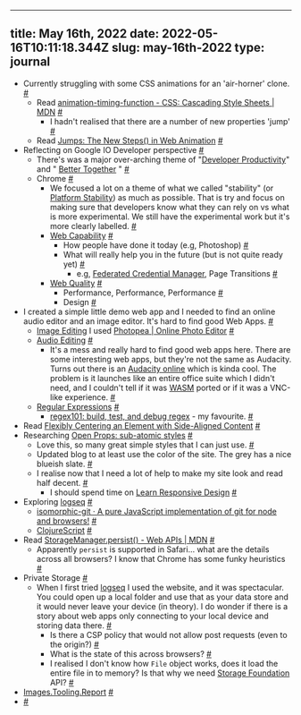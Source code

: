 
---
title: May 16th, 2022 
date: 2022-05-16T10:11:18.344Z
slug: may-16th-2022
type: journal
---
* Currently struggling with some CSS animations for an 'air-horner' clone. [#](#62bee4d8-e6d6-4911-827d-9103e4ddcfcc)<a name="62bee4d8-e6d6-4911-827d-9103e4ddcfcc"></a>
  * Read [animation-timing-function - CSS: Cascading Style Sheets | MDN](https://developer.mozilla.org/en-US/docs/Web/CSS/animation-timing-function) [#](#62bee4d8-3321-4959-a630-2e54ee4a869a)<a name="62bee4d8-3321-4959-a630-2e54ee4a869a"></a>
    * I hadn't realised that there are a number of new properties 'jump' [#](#62bee4d8-7636-4d43-a861-b54d27b57495)<a name="62bee4d8-7636-4d43-a861-b54d27b57495"></a>
  * Read [Jumps: The New Steps() in Web Animation](https://danielcwilson.com/blog/2019/02/step-and-jump/) [#](#62bee4d8-2392-4898-8031-2f6063ccdd51)<a name="62bee4d8-2392-4898-8031-2f6063ccdd51"></a>
* Reflecting on Google IO Developer perspective [#](#62bee4d8-8cde-4182-999d-489bd6d9eeca)<a name="62bee4d8-8cde-4182-999d-489bd6d9eeca"></a>
  * There's was a major over-arching theme of "[Developer Productivity](../entry/developer-productivity)" and " [Better Together](../entry/better-together) " [#](#62bee4d8-1f86-47bb-8a2b-e1982216f542)<a name="62bee4d8-1f86-47bb-8a2b-e1982216f542"></a>
  * Chrome [#](#62bee4d8-7ffb-4592-9166-80e2c5ac9d12)<a name="62bee4d8-7ffb-4592-9166-80e2c5ac9d12"></a>
    * We focused a lot on a theme of what we called "stability" (or [Platform Stability](../entry/platform-stability)) as much as possible. That is try and focus on making sure that developers know what they can rely on vs what is more experimental. We still have the experimental work but it's more clearly labelled. [#](#62bee4d8-9079-42bc-8c50-4142ab4154bb)<a name="62bee4d8-9079-42bc-8c50-4142ab4154bb"></a>
    * [Web Capability](../entry/web-capability) [#](#62bee4d8-55a3-4ee9-b260-a74a150180c3)<a name="62bee4d8-55a3-4ee9-b260-a74a150180c3"></a>
      * How people have done it today (e.g, Photoshop) [#](#62bee4d8-7995-4a85-a7b1-cbf1ceb449ef)<a name="62bee4d8-7995-4a85-a7b1-cbf1ceb449ef"></a>
      * What will really help you in the future (but is not quite ready yet) [#](#62bee4d8-34b9-46c4-a204-3bd991d5b224)<a name="62bee4d8-34b9-46c4-a204-3bd991d5b224"></a>
        * e.g, [Federated Credential Manager](../entry/federated-credential-manager), Page Transitions [#](#62bee4d8-6bad-41d2-b8f6-83797021fff2)<a name="62bee4d8-6bad-41d2-b8f6-83797021fff2"></a>
    * [Web Quality](../entry/web-quality) [#](#62bee4d8-0f7b-4c96-a969-96d6cdb7f66a)<a name="62bee4d8-0f7b-4c96-a969-96d6cdb7f66a"></a>
      * Performance, Performance, Performance [#](#62bee4d8-0781-4382-97c5-1976ff686d96)<a name="62bee4d8-0781-4382-97c5-1976ff686d96"></a>
      * Design [#](#62bee4d8-e874-404f-a7aa-31211b857bfc)<a name="62bee4d8-e874-404f-a7aa-31211b857bfc"></a>
* I created a simple little demo web app and I needed to find an online audio editor and an image editor. It's hard to find good Web Apps. [#](#62bee4d8-8404-42fc-9bea-55f8e746db8a)<a name="62bee4d8-8404-42fc-9bea-55f8e746db8a"></a>
  * [Image Editing](../entry/image-editing) I used [Photopea | Online Photo Editor](https://www.photopea.com/) [#](#62bee4d8-9b61-46b5-a378-4682d046b172)<a name="62bee4d8-9b61-46b5-a378-4682d046b172"></a>
  * [Audio Editing](../entry/audio-editing) [#](#62bee4d8-36a4-4628-a6ba-23abd30e3bd2)<a name="62bee4d8-36a4-4628-a6ba-23abd30e3bd2"></a>
    * It's a mess and really hard to find good web apps here. There are some interesting web apps, but they're not the same as Audacity. Turns out there is an [Audacity online](https://www.offidocs.com/newfilemanager01.php) which is kinda cool. The problem is it launches like an entire office suite which I didn't need, and I couldn't tell if it was [WASM](../entry/wasm) ported or if it was a VNC-like experience. [#](#62bee4d8-cb6b-46bb-81d0-64c62b26bda5)<a name="62bee4d8-cb6b-46bb-81d0-64c62b26bda5"></a>
  * [Regular Expressions](../entry/regular-expressions) [#](#62bee4d8-f1d2-48ac-83e9-2dbcdf7eaf68)<a name="62bee4d8-f1d2-48ac-83e9-2dbcdf7eaf68"></a>
    * [regex101: build, test, and debug regex](https://regex101.com/) - my favourite. [#](#62bee4d8-8bf6-44e6-b404-a56cf77d5084)<a name="62bee4d8-8bf6-44e6-b404-a56cf77d5084"></a>
* Read [Flexibly Centering an Element with Side-Aligned Content](https://meyerweb.com/eric/thoughts/2022/04/26/flexibly-centering-an-element-with-side-aligned-content/) [#](#62bee4d8-0680-434a-b16b-09f83d4a322b)<a name="62bee4d8-0680-434a-b16b-09f83d4a322b"></a>
* Researching [Open Props: sub-atomic styles](https://open-props.style) [#](#62bee4d8-eeb4-4a8d-a74e-273180601f53)<a name="62bee4d8-eeb4-4a8d-a74e-273180601f53"></a>
  * Love this, so many great simple styles that I can just use. [#](#62bee4d8-b1b6-40f1-9539-4e111ed7af92)<a name="62bee4d8-b1b6-40f1-9539-4e111ed7af92"></a>
  * Updated blog to at least use the color of the site. The grey has a nice blueish slate. [#](#62bee4d8-f11e-4d40-8f64-bce93d25bfd4)<a name="62bee4d8-f11e-4d40-8f64-bce93d25bfd4"></a>
  * I realise now that I need a lot of help to make my site look and read half decent. [#](#62bee4d8-0682-4ca2-ab1c-f5068174d597)<a name="62bee4d8-0682-4ca2-ab1c-f5068174d597"></a>
    * I should spend time on [Learn Responsive Design](https://web.dev/learn/design) [#](#62bee4d8-c7f4-4a5d-b0c4-c3d6e3433c37)<a name="62bee4d8-c7f4-4a5d-b0c4-c3d6e3433c37"></a>
* Exploring [logseq](../entry/logseq) [#](#62bee4d8-a495-4141-af0b-625e68f4083e)<a name="62bee4d8-a495-4141-af0b-625e68f4083e"></a>
  * [isomorphic-git · A pure JavaScript implementation of git for node and browsers!](https://isomorphic-git.org/) [#](#62bee4d8-4fa0-4dec-b7f1-fac24e9ecb27)<a name="62bee4d8-4fa0-4dec-b7f1-fac24e9ecb27"></a>
  * [ClojureScript](https://clojurescript.org/) [#](#62bee4d8-2e07-4b3a-87d3-2c45ac256207)<a name="62bee4d8-2e07-4b3a-87d3-2c45ac256207"></a>
* Read [StorageManager.persist() - Web APIs | MDN](https://developer.mozilla.org/en-US/docs/Web/API/StorageManager/persist) [#](#62bee4d8-6ea0-414c-8c58-3de05668c642)<a name="62bee4d8-6ea0-414c-8c58-3de05668c642"></a>
  * Apparently `persist` is supported in Safari... what are the details across all browsers? I know that Chrome has some funky heuristics [#](#62bee4d8-bdba-4299-b0de-f4e367c06936)<a name="62bee4d8-bdba-4299-b0de-f4e367c06936"></a>
* Private Storage [#](#62bee4d8-4f3b-4847-925b-a09408446b6c)<a name="62bee4d8-4f3b-4847-925b-a09408446b6c"></a>
  * When I first tried [logseq](../entry/logseq) I used the website, and it was spectacular. You could open up a local folder and use that as your data store and it would never leave your device (in theory). I do wonder if there is a story about web apps only connecting to your local device and storing data there. [#](#62bee4d8-6940-41f6-8402-46aeeecb3106)<a name="62bee4d8-6940-41f6-8402-46aeeecb3106"></a>
    * Is there a CSP policy that would not allow post requests (even to the origin?) [#](#62bee4d8-886a-4f56-9e6b-1adf6ce56699)<a name="62bee4d8-886a-4f56-9e6b-1adf6ce56699"></a>
    * What is the state of this across browsers? [#](#62bee4d8-1d19-4777-a4f5-f58e1c327dff)<a name="62bee4d8-1d19-4777-a4f5-f58e1c327dff"></a>
    * I realised I don't know how `File` object works, does it load the entire file in to memory? Is that why we need [Storage Foundation](../entry/storage-foundation) API? [#](#62bee4d8-3659-4227-85f7-814325cf1c9c)<a name="62bee4d8-3659-4227-85f7-814325cf1c9c"></a>
* [Images.Tooling.Report](https://images.tooling.report/) [#](#62bee4d8-c943-4be5-8827-9cab86f0ae93)<a name="62bee4d8-c943-4be5-8827-9cab86f0ae93"></a>
*  [#](#62bee4d8-9fc8-4451-bba8-88fd3fe703d7)<a name="62bee4d8-9fc8-4451-bba8-88fd3fe703d7"></a>

